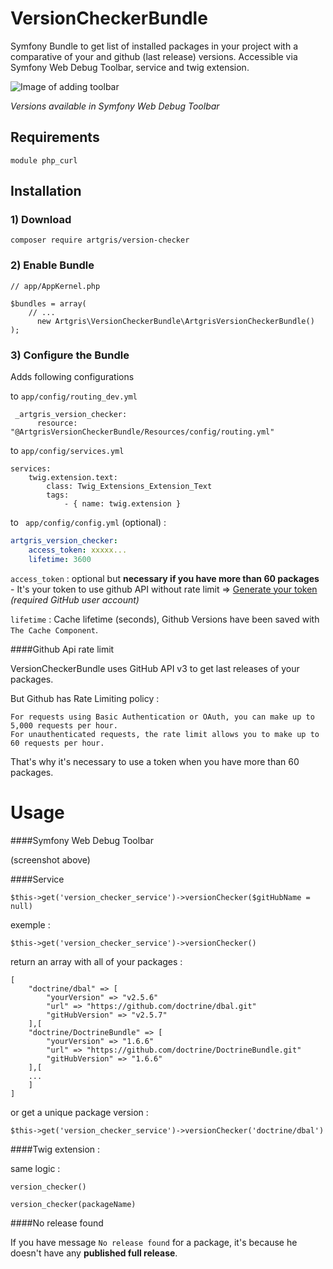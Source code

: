 # VersionCheckerBundle
Symfony Bundle to get list of installed packages in your project with a comparative of your and github (last release) versions. Accessible via Symfony Web Debug Toolbar, service and twig extension.


![Image of adding toolbar](http://github.artgris.me/images/versioncheckerbundle.png)

*Versions available in Symfony Web Debug Toolbar*

Requirements
------------

`module php_curl`


Installation
------------

### 1) Download 

`composer require artgris/version-checker`

### 2) Enable Bundle

    // app/AppKernel.php
    
    $bundles = array(
        // ...
          new Artgris\VersionCheckerBundle\ArtgrisVersionCheckerBundle()
    );

### 3) Configure the Bundle 


Adds following configurations 

to `app/config/routing_dev.yml`

     _artgris_version_checker:
          resource: "@ArtgrisVersionCheckerBundle/Resources/config/routing.yml"



to `app/config/services.yml`
    
    services:
        twig.extension.text:
            class: Twig_Extensions_Extension_Text
            tags:
                - { name: twig.extension }


to ` app/config/config.yml` (optional) :

```yml  
artgris_version_checker:
    access_token: xxxxx...
    lifetime: 3600
``` 
`access_token` : optional but **necessary if you have more than 60 packages** -  It's your token to use github API without rate limit =>  [Generate your token](https://github.com/settings/tokens/new) _(required GitHub user account)_

`lifetime` : Cache lifetime (seconds), Github Versions have been saved with `The Cache Component`.  




          
####Github Api rate limit


VersionCheckerBundle uses GitHub API v3 to get last releases of your packages. 

But Github has Rate Limiting policy :

    For requests using Basic Authentication or OAuth, you can make up to 5,000 requests per hour. 
    For unauthenticated requests, the rate limit allows you to make up to 60 requests per hour.

That's why it's necessary to use a token when you have more than 60 packages.


Usage
=====

####Symfony Web Debug Toolbar
 
 (screenshot above)

####Service

    $this->get('version_checker_service')->versionChecker($gitHubName = null)
    
     
exemple :

    $this->get('version_checker_service')->versionChecker() 

return an array with all of your packages : 

    [
        "doctrine/dbal" => [
            "yourVersion" => "v2.5.6"
            "url" => "https://github.com/doctrine/dbal.git"
            "gitHubVersion" => "v2.5.7"
        ],[
        "doctrine/DoctrineBundle" => [
            "yourVersion" => "1.6.6"
            "url" => "https://github.com/doctrine/DoctrineBundle.git"
            "gitHubVersion" => "1.6.6"
        ],[
        ...
        ]      
    ]
     
or get a unique package version :

    $this->get('version_checker_service')->versionChecker('doctrine/dbal')
    
 
####Twig extension :

same logic :

    version_checker()
    
    version_checker(packageName)

####No release found

If you have message `No release found` for a package, it's because he doesn't have any **published full release**.